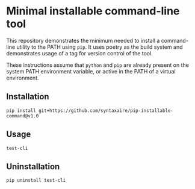 # Minimal installable command-line tool

This repository demonstrates the minimum needed to install a
command-line utility to the PATH using `pip`. It uses poetry
as the build system and demonstrates usage of a tag for
version control of the tool.

These instructions assume that `python` and `pip` are already
present on the system PATH environment variable, or active in
the PATH of a virtual environment.

## Installation
`pip install git+https://github.com/syntaxaire/pip-installable-command@v1.0`

## Usage
`test-cli`

## Uninstallation
`pip uninstall test-cli`
